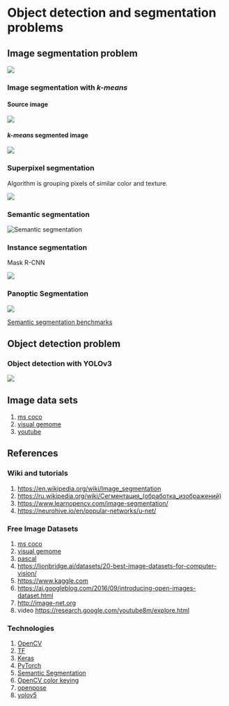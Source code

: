 # Object detection and segmentation problems

## Image segmentation problem

![](https://neurohive.io/wp-content/uploads/2018/11/u-net-segmentation-e1542978983391.png)

### Image segmentation with *k-means*

#### Source image

![](https://upload.wikimedia.org/wikipedia/commons/a/aa/Polarlicht_2.jpg)

#### *k-means* segmented image
![](https://upload.wikimedia.org/wikipedia/commons/c/c5/Polarlicht_2_kmeans_16_large.png)

### Superpixel segmentation
Algorithm is grouping pixels of similar color and texture.

![](https://www.learnopencv.com/wp-content/uploads/2018/10/image-segmentation.gif)

### Semantic segmentation

![Semantic segmentation](https://www.learnopencv.com/wp-content/uploads/2018/10/semantic-segmentation.jpg)

### Instance segmentation
Mask R-CNN

![](https://www.learnopencv.com/wp-content/uploads/2018/10/instance-segmentation.jpg)

### Panoptic Segmentation

![](https://www.learnopencv.com/wp-content/uploads/2018/10/panoptic-segmentation.jpg)

[Semantic segmentation benchmarks](https://paperswithcode.com/task/semantic-segmentation)

## Object detection problem

### Object detection with YOLOv3

![](https://upload.wikimedia.org/wikipedia/commons/thumb/3/38/Detected-with-YOLO--Schreibtisch-mit-Objekten.jpg/1920px-Detected-with-YOLO--Schreibtisch-mit-Objekten.jpg)

## Image data sets

1. [ms coco](http://cocodataset.org/#explore)
1. [visual gemome](http://visualgenome.org/VGViz/explore?page=10&query=knee)
1. [youtube](https://research.google.com/youtube8m/explore.html)



## References

### Wiki and tutorials

1. https://en.wikipedia.org/wiki/Image_segmentation
1. https://ru.wikipedia.org/wiki/Сегментация_(обработка_изображений)
1. https://www.learnopencv.com/image-segmentation/
1. https://neurohive.io/en/popular-networks/u-net/

### Free Image Datasets

1. [ms coco](http://cocodataset.org/#explore)
1. [visual gemome](http://visualgenome.org/VGViz/explore?page=10&query=knee)
1. [pascal](https://www.cs.stanford.edu/~roozbeh/pascal-parts/pascal-parts.html)
1. https://lionbridge.ai/datasets/20-best-image-datasets-for-computer-vision/
1. https://www.kaggle.com
1. https://ai.googleblog.com/2016/09/introducing-open-images-dataset.html
1. http://image-net.org
1. video https://research.google.com/youtube8m/explore.html 

### Technologies 

1. [OpenCV](https://docs.opencv.org/master/db/deb/tutorial_display_image.html)
1. [TF](https://github.com/tensorflow/tensorflow)
1. [Keras](https://keras.io)
1. [PyTorch](https://pytorch.org/tutorials/beginner/blitz/tensor_tutorial.html#sphx-glr-beginner-blitz-tensor-tutorial-py)
1. [Semantic Segmentation](https://paperswithcode.com/task/semantic-segmentation)
1. [OpenCV color keying](https://stackoverflow.com/questions/51225657/detect-whether-a-pixel-is-red-or-not/51228567#51228567)
1. [openpose](https://github.com/CMU-Perceptual-Computing-Lab/openpose/issues)
1. [yolov5](https://github.com/ultralytics/yolov5)
